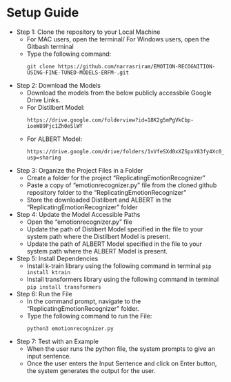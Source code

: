 # Setup Guide

- Step 1: Clone the repository to your Local Machine
	- For MAC users, open the terminal/ For Windows users, open the Gitbash terminal
	- Type the following command:
		```
		git clone https://github.com/narrasriram/EMOTION-RECOGNITION-USING-FINE-TUNED-MODELS-ERFM-.git
		```
- Step 2: Download the Models
	- Download the models from the below publicly accessbile Google Drive Links.
	- For Distilbert Model:
		```
		https://drive.google.com/folderview?id=18K2g5mPgVkCbp-ioeW89Pjc1Zh0eSlWY
		```
	- For ALBERT Model:
		```
		https://drive.google.com/drive/folders/1vVfeSXd0xXZSpxY83fy4Xc0_D7kSoBM8?usp=sharing
		```
- Step 3: Organize the Project Files in a Folder
	- Create a folder for the project “ReplicatingEmotionRecognizer”
	- Paste a copy of “emotionrecognizer.py” file from the cloned github repository folder to the “ReplicatingEmotionRecognizer”
	- Store the downloaded Distilbert and ALBERT in the “ReplicatingEmotionRecognizer” folder
- Step 4: Update the Model Accessible Paths
	- Open the “emotionrecognizer.py” file
	- Update the path of Distibert Model specified in the file to your system path where the Distilbert Model is present.
	- Update the path of ALBERT Model specified in the file to your system path where the ALBERT Model is present.	
- Step 5: Install Dependencies	
	- Install k-train library using the following command in terminal
		  ```
		  pip install ktrain
		  ```
	- Install transformers library using the following command in terminal
		  ```
		  pip install transformers
		  ```
- Step 6: Run the File
	- In the command prompt, navigate to the “ReplicatingEmotionRecognizer” folder.
	- Type the following command to run the File:
		```
		python3 emotionrecognizer.py
		```
- Step 7: Test with an Example
	- When the user runs the python file, the system prompts to give an input sentence.
	- Once the user enters the Input Sentence and click on Enter button, the system generates the output for the user.



